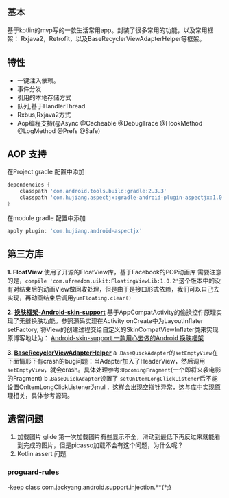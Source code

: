 ## 基本
基于kotlin的mvp写的一款生活常用app。封装了很多常用的功能，以及常用框架：
Rxjava2，Retrofit，以及BaseRecyclerViewAdapterHelper等框架。

## 特性
- 一键注入依赖。
- 事件分发
- 引用的本地存储方式
- 队列,基于HandlerThread
- Rxbus,Rxjava2方式
- Aop编程支持(@Async @Cacheable @DebugTrace @HookMethod @LogMethod @Prefs @Safe)

## AOP 支持
在Project gradle 配置中添加
```groovy
dependencies {
    classpath 'com.android.tools.build:gradle:2.3.3'
    classpath 'com.hujiang.aspectjx:gradle-android-plugin-aspectjx:1.0.10'
}
```

在module gradle 配置中添加
```gradle
apply plugin: 'com.hujiang.android-aspectjx'
```


## 第三方库
**1. FloatView**
使用了开源的FloatView库，基于Facebook的POP动画库
需要注意的是，`compile 'com.ufreedom.uikit:FloatingViewLib:1.0.2'`这个版本中的没有对结束后的动画View做回收处理，但是由于是接口形式依赖，我们可以自己去实现，再动画结束后调用`yumFloating.clear()`

**2. [换肤框架-Android-skin-support](https://github.com/ximsfei/Android-skin-support#%E5%BA%94%E7%94%A8%E5%86%85%E6%8D%A2%E8%82%A4)**
基于AppCompatActivity的偷换控件原理实现了无缝换肤功能。参照源码实现在Activity onCreate中为LayoutInflater setFactory, 将View的创建过程交给自定义的SkinCompatViewInflater类来实现
原博客地址为： [Android-skin-support 一款用心去做的Android 换肤框架](http://blog.csdn.net/ximsfei/article/details/54586827)

**3. [BaseRecyclerViewAdapterHelper](https://github.com/CymChad/BaseRecyclerViewAdapterHelper)**
a .`BaseQuickAdapter`的`setEmptyView`在下面情形下有crash的bug问题：当Adapter加入了HeaderView，然后调用`setEmptyView`，就会crash。具体处理参考:`UpcomingFragment`(一个即将来袭电影的Fragment)
b .`BaseQuickAdapter`设置了 `setOnItemLongClickListener`后不能设置OnItemLongClickListener为null，这样会出现空指针异常，这与库中实现原理相关，具体参考源码。

## 遗留问题
1. 加载图片
glide 第一次加载图片有些显示不全，滑动到最低下再反过来就能看到完成的图片，但是picasso加载不会有这个问题，为什么呢？
2. Kotlin assert 问题

### proguard-rules
-keep class com.jackyang.android.support.injection.**{*;}